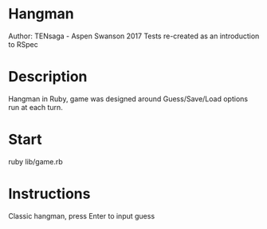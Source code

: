 # Hangman
Author: TENsaga - Aspen Swanson 2017
Tests re-created as an introduction to RSpec

# Description
Hangman in Ruby, game was designed around Guess/Save/Load options run at each turn. 

# Start
ruby lib/game.rb

# Instructions
Classic hangman, press Enter to input guess
